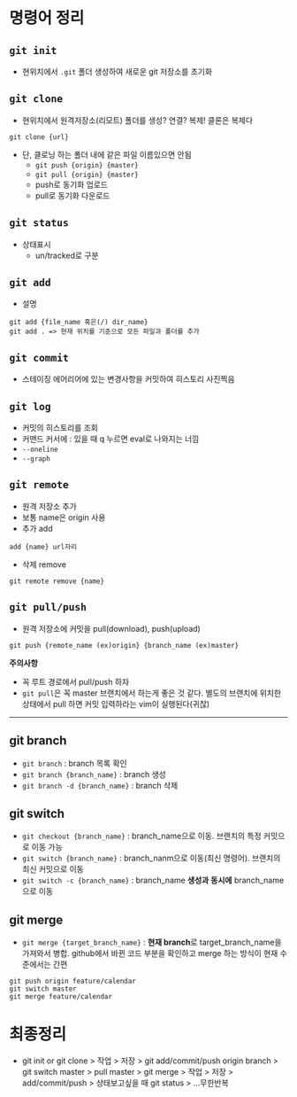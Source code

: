 # 명령어 정리

## `git init`
- 현위치에서 `.git` 폴더 생성하여 새로운 git 저장소를 초기화

## `git clone`
- 현위치에서 원격저장소(리모트) 폴더를 생성? 연결? 복제! 클론은 복제다
```
git clone {url}
```
- 단, 클로닝 하는 폴더 내에 같은 파일 이름있으면 안됨
    - `git push {origin} {master}`
    - `git pull {origin} {master}`
    - push로 동기화 업로드
    - pull로 동기화 다운로드

## `git status`
- 상태표시
    - un/tracked로 구분

## `git add`
- 설명

```
git add {file_name 혹은(/) dir_name}
git add . => 현재 위치를 기준으로 모든 파일과 폴더를 추가
```

## `git commit`
- 스테이징 에어리어에 있는 변경사항을 커밋하여 히스토리 사진찍음

## `git log`
- 커밋의 히스토리를 조회
- 커맨드 커서에 : 있을 때 q 누르면 eval로 나와지는 너낌
- `--oneline`
- `--graph`

## `git remote`
- 원격 저장소 추가
- 보통 name은 origin 사용
- 추가 add
```
add {name} url자리
```
- 삭제 remove
```
git remote remove {name}
```
## `git pull/push`
- 원격 저장소에 커밋을 pull(download), push(upload)
```
git push {remote_name (ex)origin} {branch_name (ex)master}
```

**주의사항**
- 꼭 루트 경로에서 pull/push 하자
- `git pull`은 꼭 master 브랜치에서 하는게 좋은 것 같다. 별도의 브랜치에 위치한 상태에서 pull 하면 커밋 입력하라는 vim이 실행된다(귀찮)

---
## git branch
- `git branch` : branch 목록 확인
- `git branch {branch_name}` : branch 생성
- `git branch -d {branch_name}` : branch 삭제

## git switch
- `git checkout {branch_name}` : branch_name으로 이동. 브랜치의 특정 커밋으로 이동 가능
- `git switch {branch_name}` : branch_nanm으로 이동(최신 명령어). 브랜치의 최신 커밋으로 이동
- `git switch -c {branch_name}` : branch_name **생성과 동시에** branch_name으로 이동

## git merge
- `git merge {target_branch_name}` : **현재 branch**로 target_branch_name을 가져와서 병합. github에서 바뀐 코드 부분을 확인하고 merge 하는 방식이 현재 수준에서는 간편
```
git push origin feature/calendar
git switch master
git merge feature/calendar
```

# 최종정리
- git init or git clone > 작업 > 저장 > git add/commit/push origin branch > git switch master > pull master > git merge > 작업 > 저장 > add/commit/push > 상태보고싶을 때 git status > ...무한반복
